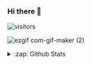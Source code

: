 ### Hi there 👋

 ![visitors](https://visitor-badge.glitch.me/badge?page_id=7enTropy7)

![ezgif com-gif-maker (2)](https://user-images.githubusercontent.com/36446402/113449891-6fc35700-941c-11eb-9211-698674347d1f.gif)

<details>
  <summary>:zap: Github Stats</summary>
  
  <a href="https://github.com/7enTropy7">
  <img align="center" src="https://github-readme-stats.vercel.app/api?username=7enTropy7&show_icons=true&line_height=27&count_private=true&title_color=ffffff&text_color=c9cacc&icon_color=2bbc8a&bg_color=1d1f21" alt="Unnikrishnan's GitHub Stats" />
</a>

</details>

<!--
**7enTropy7/7enTropy7** is a ✨ _special_ ✨ repository because its `README.md` (this file) appears on your GitHub profile.

Here are some ideas to get you started:

- 🔭 I’m currently working on ...
- 🌱 I’m currently learning ...
- 👯 I’m looking to collaborate on ...
- 🤔 I’m looking for help with ...
- 💬 Ask me about ...
- 📫 How to reach me: ...
- 😄 Pronouns: ...
- ⚡ Fun fact: ...
-->
